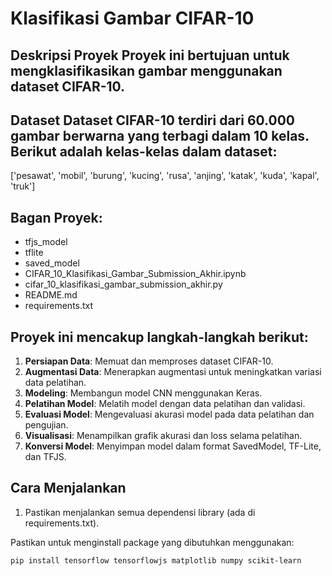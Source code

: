 # Klasifikasi Gambar CIFAR-10  

## Deskripsi Proyek Proyek ini bertujuan untuk mengklasifikasikan gambar menggunakan dataset CIFAR-10.

## Dataset Dataset CIFAR-10 terdiri dari 60.000 gambar berwarna yang terbagi dalam 10 kelas. Berikut adalah kelas-kelas dalam dataset: 
 ['pesawat', 'mobil', 'burung', 'kucing', 'rusa', 'anjing', 'katak', 'kuda', 'kapal', 'truk']

## Bagan Proyek:
- tfjs_model
- tflite
- saved_model
- CIFAR_10_Klasifikasi_Gambar_Submission_Akhir.ipynb
- cifar_10_klasifikasi_gambar_submission_akhir.py
- README.md
- requirements.txt
 
## Proyek ini mencakup langkah-langkah berikut: 
1. **Persiapan Data**: Memuat dan memproses dataset CIFAR-10.
2. **Augmentasi Data**: Menerapkan augmentasi untuk meningkatkan variasi data pelatihan.
3. **Modeling**: Membangun model CNN menggunakan Keras.
4. **Pelatihan Model**: Melatih model dengan data pelatihan dan validasi.
5. **Evaluasi Model**: Mengevaluasi akurasi model pada data pelatihan dan pengujian.
6. **Visualisasi**: Menampilkan grafik akurasi dan loss selama pelatihan.
7. **Konversi Model**: Menyimpan model dalam format SavedModel, TF-Lite, dan TFJS.

## Cara Menjalankan 
1. Pastikan menjalankan semua dependensi library (ada di requirements.txt). <br>

Pastikan untuk menginstall package yang dibutuhkan menggunakan:
```
pip install tensorflow tensorflowjs matplotlib numpy scikit-learn
```

